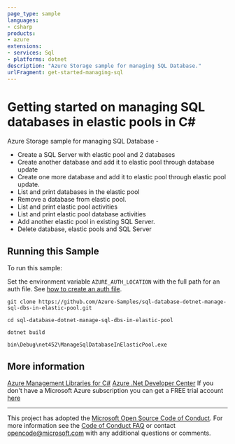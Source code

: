 ```yaml
---
page_type: sample
languages:
- csharp
products:
- azure
extensions:
- services: Sql
- platforms: dotnet
description: "Azure Storage sample for managing SQL Database."
urlFragment: get-started-managing-sql
---
```


# Getting started on managing SQL databases in elastic pools in C# #

 Azure Storage sample for managing SQL Database -
  - Create a SQL Server with elastic pool and 2 databases
  - Create another database and add it to elastic pool through database update
  - Create one more database and add it to elastic pool through elastic pool update.
  - List and print databases in the elastic pool
  - Remove a database from elastic pool.
  - List and print elastic pool activities
  - List and print elastic pool database activities
  - Add another elastic pool in existing SQL Server.
  - Delete database, elastic pools and SQL Server


## Running this Sample ##

To run this sample:

Set the environment variable `AZURE_AUTH_LOCATION` with the full path for an auth file. See [how to create an auth file](https://github.com/Azure/azure-libraries-for-net/blob/master/AUTH.md).

    git clone https://github.com/Azure-Samples/sql-database-dotnet-manage-sql-dbs-in-elastic-pool.git

    cd sql-database-dotnet-manage-sql-dbs-in-elastic-pool

    dotnet build

    bin\Debug\net452\ManageSqlDatabaseInElasticPool.exe

## More information ##

[Azure Management Libraries for C#](https://github.com/Azure/azure-sdk-for-net/tree/Fluent)
[Azure .Net Developer Center](https://azure.microsoft.com/en-us/develop/net/)
If you don't have a Microsoft Azure subscription you can get a FREE trial account [here](http://go.microsoft.com/fwlink/?LinkId=330212)

---

This project has adopted the [Microsoft Open Source Code of Conduct](https://opensource.microsoft.com/codeofconduct/). For more information see the [Code of Conduct FAQ](https://opensource.microsoft.com/codeofconduct/faq/) or contact [opencode@microsoft.com](mailto:opencode@microsoft.com) with any additional questions or comments.
